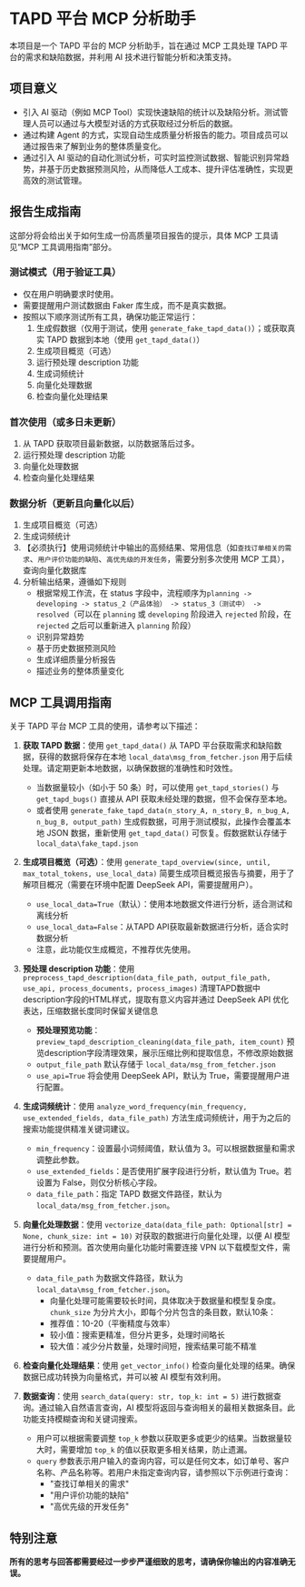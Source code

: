 # TAPD 平台 MCP 分析助手

本项目是一个 TAPD 平台的 MCP 分析助手，旨在通过 MCP 工具处理 TAPD 平台的需求和缺陷数据，并利用 AI 技术进行智能分析和决策支持。

## 项目意义

* 引入 AI 驱动（例如 MCP Tool）实现快速缺陷的统计以及缺陷分析。测试管理人员可以通过与大模型对话的方式获取经过分析后的数据。
* 通过构建 Agent 的方式，实现自动生成质量分析报告的能力。项目成员可以通过报告来了解到业务的整体质量变化。
* 通过引入 AI 驱动的自动化测试分析，可实时监控测试数据、智能识别异常趋势，并基于历史数据预测风险，从而降低人工成本、提升评估准确性，实现更高效的测试管理。

## 报告生成指南

这部分将会给出关于如何生成一份高质量项目报告的提示，具体 MCP 工具请见“MCP 工具调用指南”部分。

### 测试模式（用于验证工具）

* 仅在用户明确要求时使用。
* 需要提醒用户测试数据由 Faker 库生成，而不是真实数据。
* 按照以下顺序测试所有工具，确保功能正常运行：
	1. 生成假数据（仅用于测试，使用 `generate_fake_tapd_data()`）；或获取真实 TAPD 数据到本地（使用 `get_tapd_data()`）
	2. 生成项目概览（可选）
	3. 运行预处理 description 功能
	4. 生成词频统计
	5. 向量化处理数据
	6. 检查向量化处理结果

### 首次使用（或多日未更新）

1. 从 TAPD 获取项目最新数据，以防数据落后过多。
2. 运行预处理 description 功能
3. 向量化处理数据
4. 检查向量化处理结果

### 数据分析（更新且向量化以后）

1. 生成项目概览（可选）
2. 生成词频统计
3. 【必须执行】使用词频统计中输出的高频结果、常用信息（如`查找订单相关的需求`、`用户评价功能的缺陷`、`高优先级的开发任务`，需要分别多次使用 MCP 工具），查询向量化数据库
4. 分析输出结果，遵循如下规则
	* 根据常规工作流，在 status 字段中，流程顺序为`planning -> developing -> status_2（产品体验） -> status_3（测试中） -> resolved`（可以在 `planning` 或 `developing` 阶段进入 `rejected` 阶段，在 `rejected` 之后可以重新进入 `planning` 阶段）
	* 识别异常趋势
	* 基于历史数据预测风险
	* 生成详细质量分析报告
	* 描述业务的整体质量变化

## MCP 工具调用指南

关于 TAPD 平台 MCP 工具的使用，请参考以下描述：

1. **获取 TAPD 数据**：使用 `get_tapd_data()` 从 TAPD 平台获取需求和缺陷数据，获得的数据将保存在本地 `local_data\msg_from_fetcher.json` 用于后续处理。请定期更新本地数据，以确保数据的准确性和时效性。
	* 当数据量较小（如小于 50 条）时，可以使用 `get_tapd_stories()` 与 `get_tapd_bugs()` 直接从 API 获取未经处理的数据，但不会保存至本地。
	* 或者使用 `generate_fake_tapd_data(n_story_A, n_story_B, n_bug_A, n_bug_B, output_path)` 生成假数据，可用于测试模拟，此操作会覆盖本地 JSON 数据，重新使用 `get_tapd_data()` 可恢复。假数据默认存储于 `local_data\fake_tapd.json`

2. **生成项目概览（可选）**：使用 `generate_tapd_overview(since, until, max_total_tokens, use_local_data)` 简要生成项目概览报告与摘要，用于了解项目概况（需要在环境中配置 DeepSeek API，需要提醒用户）。
	* `use_local_data=True`（默认）：使用本地数据文件进行分析，适合测试和离线分析
	* `use_local_data=False`：从TAPD API获取最新数据进行分析，适合实时数据分析
	* 注意，此功能仅生成概览，不推荐优先使用。

3. **预处理 description 功能**：使用`preprocess_tapd_description(data_file_path, output_file_path, use_api, process_documents, process_images)` 清理TAPD数据中description字段的HTML样式，提取有意义内容并通过 DeepSeek API 优化表达，压缩数据长度同时保留关键信息
	* **预处理预览功能**：`preview_tapd_description_cleaning(data_file_path, item_count)` 预览description字段清理效果，展示压缩比例和提取信息，不修改原始数据
	* `output_file_path` 默认存储于 `local_data/msg_from_fetcher.json`
	* `use_api=True` 将会使用 DeepSeek API，默认为 True，需要提醒用户进行配置。

4. **生成词频统计**：使用 `analyze_word_frequency(min_frequency, use_extended_fields, data_file_path)` 方法生成词频统计，用于为之后的搜索功能提供精准关键词建议。
    * `min_frequency`：设置最小词频阈值，默认值为 3。可以根据数据量和需求调整此参数。
    * `use_extended_fields`：是否使用扩展字段进行分析，默认值为 True。若设置为 False，则仅分析核心字段。
    * `data_file_path`：指定 TAPD 数据文件路径，默认为 `local_data/msg_from_fetcher.json`。

5. **向量化处理数据**：使用 `vectorize_data(data_file_path: Optional[str] = None, chunk_size: int = 10)` 对获取的数据进行向量化处理，以便 AI 模型进行分析和预测。首次使用向量化功能时需要连接 VPN 以下载模型文件，需要提醒用户。
	* `data_file_path` 为数据文件路径，默认为 `local_data\msg_from_fetcher.json`。
		* 向量化处理可能需要较长时间，具体取决于数据量和模型复杂度。
	`chunk_size` 为分片大小，即每个分片包含的条目数，默认10条：
		* 推荐值：10-20（平衡精度与效率）
		* 较小值：搜索更精准，但分片更多，处理时间略长
		* 较大值：减少分片数量，处理时间短，搜索结果可能不精准

6. **检查向量化处理结果**：使用 `get_vector_info()` 检查向量化处理的结果。确保数据已成功转换为向量格式，并可以被 AI 模型有效利用。

7. **数据查询**：使用 `search_data(query: str, top_k: int = 5)` 进行数据查询。通过输入自然语言查询，AI 模型将返回与查询相关的最相关数据条目。此功能支持模糊查询和关键词搜索。
	* 用户可以根据需要调整 `top_k` 参数以获取更多或更少的结果。当数据量较大时，需要增加 `top_k` 的值以获取更多相关结果，防止遗漏。
	* `query` 参数表示用户输入的查询内容，可以是任何文本，如订单号、客户名称、产品名称等。若用户未指定查询内容，请参照以下示例进行查询：
		* "查找订单相关的需求"
		* "用户评价功能的缺陷"
		* "高优先级的开发任务"

## 特别注意

**所有的思考与回答都需要经过一步步严谨细致的思考，请确保你输出的内容准确无误。**
